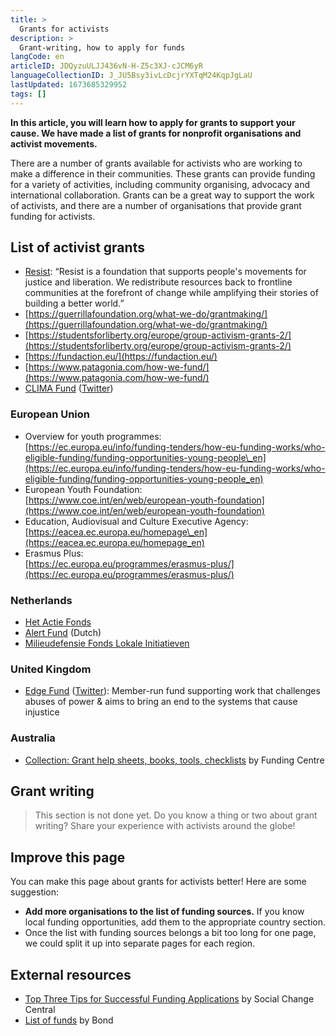 ```yaml
---
title: >
  Grants for activists
description: >
  Grant-writing, how to apply for funds
langCode: en
articleID: JDQyzuULJJ436vN-H-Z5c3XJ-cJCM6yR
languageCollectionID: J_JU5Bsy3ivLcDcjrYXTqM24KqpJgLaU
lastUpdated: 1673685329952
tags: []
---
```


**In this article, you will learn how to apply for grants to support your cause. We have made a list of grants for nonprofit organisations and activist movements.**

There are a number of grants available for activists who are working to make a difference in their communities. These grants can provide funding for a variety of activities, including community organising, advocacy and international collaboration. Grants can be a great way to support the work of activists, and there are a number of organisations that provide grant funding for activists.

## List of activist grants

-   [Resist](http://resist.org/): “Resist is a foundation that supports people's movements for justice and liberation. We redistribute resources back to frontline communities at the forefront of change while amplifying their stories of building a better world.”
-   [https://guerrillafoundation.org/what-we-do/grantmaking/](https://guerrillafoundation.org/what-we-do/grantmaking/)
-   [https://studentsforliberty.org/europe/group-activism-grants-2/](https://studentsforliberty.org/europe/group-activism-grants-2/)
-   [https://fundaction.eu/](https://fundaction.eu/)
-   [https://www.patagonia.com/how-we-fund/](https://www.patagonia.com/how-we-fund/)
-   [CLIMA Fund](https://climasolutions.org) ([Twitter](https://twitter.com/grassrootsfund))

### European Union

-   Overview for youth programmes:  
    [https://ec.europa.eu/info/funding-tenders/how-eu-funding-works/who-eligible-funding/funding-opportunities-young-people\_en](https://ec.europa.eu/info/funding-tenders/how-eu-funding-works/who-eligible-funding/funding-opportunities-young-people_en)
-   European Youth Foundation:  
    [https://www.coe.int/en/web/european-youth-foundation](https://www.coe.int/en/web/european-youth-foundation)
-   Education, Audiovisual and Culture Executive Agency:  
    [https://eacea.ec.europa.eu/homepage\_en](https://eacea.ec.europa.eu/homepage_en)
-   Erasmus Plus:  
    [https://ec.europa.eu/programmes/erasmus-plus/](https://ec.europa.eu/programmes/erasmus-plus/)

### Netherlands

-   [Het Actie Fonds](https://hetactiefonds.nl/en/homepage/)
-   [Alert Fund](https://alertfonds.nl/en/) (Dutch)
-   [Milieudefensie Fonds Lokale Initiatieven](https://milieudefensie.nl/doe-mee/initiatievenloket/fonds-lokale-initiatieven)

### United Kingdom

-   [Edge Fund](https://www.edgefund.org.uk) ([Twitter](https://twitter.com/theedgefund)): Member-run fund supporting work that challenges abuses of power & aims to bring an end to the systems that cause injustice

### Australia

-   [Collection: Grant help sheets, books, tools, checklists](https://explore.fundingcentre.com.au/tools-resources/grants) by Funding Centre

## Grant writing

> This section is not done yet. Do you know a thing or two about grant writing? Share your experience with activists around the globe!

## Improve this page

You can make this page about grants for activists better! Here are some suggestion:

-   **Add more organisations to the list of funding sources.** If you know local funding opportunities, add them to the appropriate country section.
-   Once the list with funding sources belongs a bit too long for one page, we could split it up into separate pages for each region.

## External resources

-   [Top Three Tips for Successful Funding Applications](https://www.socialchangecentral.com/top-three-tips-for-successful-funding-applications/) by Social Change Central
-   [List of funds](https://www.bond.org.uk/funding/funding-guide) by Bond